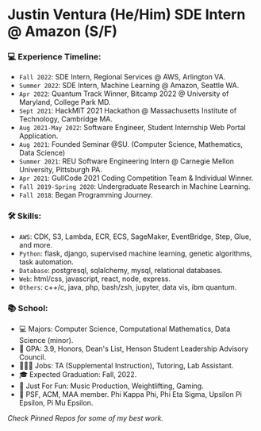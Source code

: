 # Justin Ventura (He/Him) SDE Intern @ Amazon (S/F)

### 💻 Experience Timeline:
- `Fall 2022`: SDE Intern, Regional Services @ AWS, Arlington VA.
- `Summer 2022`: SDE Intern, Machine Learning @ Amazon, Seattle WA.
- `Apr 2022`: Quantum Track Winner, Bitcamp 2022 @ University of Maryland, College Park MD.
- `Sept 2021`: HackMIT 2021 Hackathon @ Massachusetts Institute of Technology, Cambridge MA.
- `Aug 2021-May 2022`: Software Engineer, Student Internship Web Portal Application.
- `Aug 2021`: Founded Seminar @SU. (Computer Science, Mathematics, Data Science)
- `Summer 2021`: REU Software Engineering Intern @ Carnegie Mellon University, Pittsburgh PA.
- `Apr 2021`: GullCode 2021 Coding Competition Team & Individual Winner.
- `Fall 2019-Spring 2020`: Undergraduate Research in Machine Learning.
- `Fall 2018`: Began Programming Journey.

### 🛠 Skills:
- `AWS`: CDK, S3, Lambda, ECR, ECS, SageMaker, EventBridge, Step, Glue, and more.
- `Python`: flask, django, supervised machine learning, genetic algorithms, task automation.
- `Database`: postgresql, sqlalchemy, mysql, relational databases.
- `Web`: html/css, javascript, react, node, express.
- `Others`: c++/c, java, php, bash/zsh, jupyter, data vis, ibm quantum.

### 📚 School:

- 💻 Majors: Computer Science, Computational Mathematics, Data Science (minor).
- 🧠 GPA: 3.9, Honors, Dean's List, Henson Student Leadership Advisory Council.
- 👨🏻‍💻 Jobs: TA (Supplemental Instruction), Tutoring, Lab Assistant.
- 🎓 Expected Graduation: Fall, 2022.
- 🤩 Just For Fun: Music Production, Weightlifting, Gaming.
- 🎩 PSF, ACM, MAA member.  Phi Kappa Phi, Phi Eta Sigma, Upsilon Pi Epsilon, Pi Mu Epsilon.

*Check Pinned Repos for some of my best work.*
